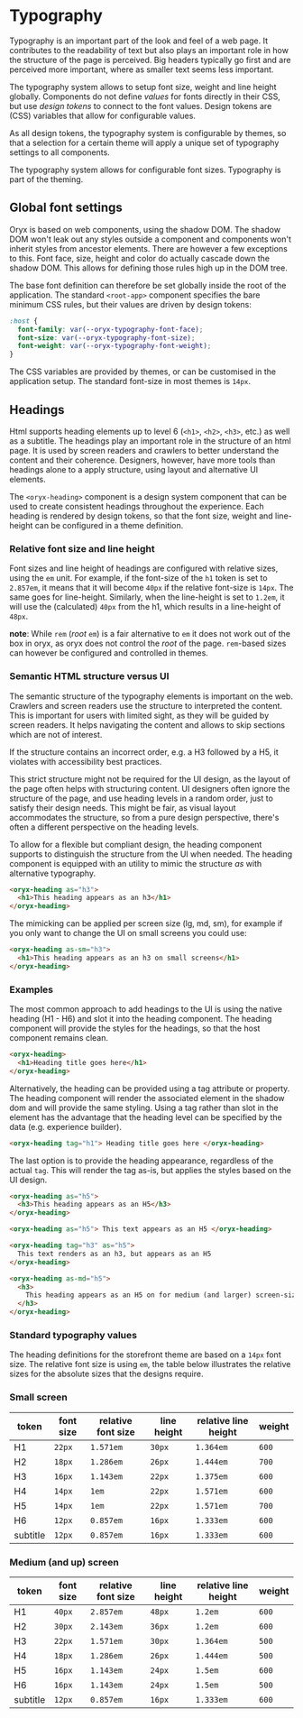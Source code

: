 # Typography

Typography is an important part of the look and feel of a web page. It contributes to the readability of text but also plays an important role in how the structure of the page is perceived. Big headers typically go first and are perceived more important, where as smaller text seems less important.

The typography system allows to setup font size, weight and line height globally. Components do not define _values_ for fonts directly in their CSS, but use _design tokens_ to connect to the font values. Design tokens are (CSS) variables that allow for configurable values.

As all design tokens, the typography system is configurable by themes, so that a selection for a certain theme will apply a unique set of typography settings to all components.

The typography system allows for configurable font sizes. Typography is part of the theming.

## Global font settings

Oryx is based on web components, using the shadow DOM. The shadow DOM won't leak out any styles outside a component and components won't inherit styles from ancestor elements. There are however a few exceptions to this. Font face, size, height and color do actually cascade down the shadow DOM. This allows for defining those rules high up in the DOM tree.

The base font definition can therefore be set globally inside the root of the application. The standard `<root-app>` component specifies the bare minimum CSS rules, but their values are driven by design tokens:

```css
:host {
  font-family: var(--oryx-typography-font-face);
  font-size: var(--oryx-typography-font-size);
  font-weight: var(--oryx-typography-font-weight);
}
```

The CSS variables are provided by themes, or can be customised in the application setup. The standard font-size in most themes is `14px`.

## Headings

Html supports heading elements up to level 6 (`<h1>`, `<h2>`, `<h3>`, etc.) as well as a subtitle. The headings play an important role in the structure of an html page. It is used by screen readers and crawlers to better understand the content and their coherence. Designers, however, have more tools than headings alone to a apply structure, using layout and alternative UI elements.

The `<oryx-heading>` component is a design system component that can be used to create consistent headings throughout the experience. Each heading is rendered by design tokens, so that the font size, weight and line-height can be configured in a theme definition.

### Relative font size and line height

Font sizes and line height of headings are configured with relative sizes, using the `em` unit. For example, if the font-size of the `h1` token is set to `2.857em`, it means that it will become `40px` if the relative font-size is `14px`. The same goes for line-height. Similarly, when the line-height is set to `1.2em`, it will use the (calculated) `40px` from the h1, which results in a line-height of `48px`.

**note**: While `rem` (_root_ `em`) is a fair alternative to `em` it does not work out of the box in oryx, as oryx does not control the _root_ of the page. `rem`-based sizes can however be configured and controlled in themes.

### Semantic HTML structure versus UI

The semantic structure of the typography elements is important on the web. Crawlers and screen readers use the structure to interpreted the content. This is important for users with limited sight, as they will be guided by screen readers. It helps navigating the content and allows to skip sections which are not of interest.

If the structure contains an incorrect order, e.g. a H3 followed by a H5, it violates with accessibility best practices.

This strict structure might not be required for the UI design, as the layout of the page often helps with structuring content. UI designers often ignore the structure of the page, and use heading levels in a random order, just to satisfy their design needs. This might be fair, as visual layout accommodates the structure, so from a pure design perspective, there's often a different perspective on the heading levels.

To allow for a flexible but compliant design, the heading component supports to distinguish the structure from the UI when needed. The heading component is equipped with an utility to mimic the structure _as_ with alternative typography.

```html
<oryx-heading as="h3">
  <h1>This heading appears as an h3</h1>
</oryx-heading>
```

The mimicking can be applied per screen size (lg, md, sm), for example if you only want to change the UI on small screens you could use:

```html
<oryx-heading as-sm="h3">
  <h1>This heading appears as an h3 on small screens</h1>
</oryx-heading>
```

### Examples

The most common approach to add headings to the UI is using the native heading (H1 - H6) and slot it into the heading component. The heading component will provide the styles for the headings, so that the host component remains clean.

```html
<oryx-heading>
  <h1>Heading title goes here</h1>
</oryx-heading>
```

Alternatively, the heading can be provided using a tag attribute or property. The heading component will render the associated element in the shadow dom and will provide the same styling. Using a tag rather than slot in the element has the advantage that the heading level can be specified by the data (e.g. experience builder).

```html
<oryx-heading tag="h1"> Heading title goes here </oryx-heading>
```

The last option is to provide the heading appearance, regardless of the actual `tag`. This will render the tag as-is, but applies the styles based on the UI design.

```html
<oryx-heading as="h5">
  <h3>This heading appears as an H5</h3>
</oryx-heading>

<oryx-heading as="h5"> This text appears as an H5 </oryx-heading>

<oryx-heading tag="h3" as="h5">
  This text renders as an h3, but appears as an H5
</oryx-heading>

<oryx-heading as-md="h5">
  <h3>
    This heading appears as an H5 on for medium (and larger) screen-size devices
  </h3>
</oryx-heading>
```

### Standard typography values

The heading definitions for the storefront theme are based on a `14px` font size. The relative font size is using `em`, the table below illustrates the relative sizes for the absolute sizes that the designs require.

### Small screen

| token    | font size | relative font size | line height | relative line height | weight |
| -------- | --------- | ------------------ | ----------- | -------------------- | ------ |
| H1       | `22px`    | `1.571em`          | `30px`      | `1.364em`            | `600`  |
| H2       | `18px`    | `1.286em`          | `26px`      | `1.444em`            | `700`  |
| H3       | `16px`    | `1.143em`          | `22px`      | `1.375em`            | `600`  |
| H4       | `14px`    | `1em`              | `22px`      | `1.571em`            | `600`  |
| H5       | `14px`    | `1em`              | `22px`      | `1.571em`            | `700`  |
| H6       | `12px`    | `0.857em`          | `16px`      | `1.333em`            | `600`  |
| subtitle | `12px`    | `0.857em`          | `16px`      | `1.333em`            | `600`  |

### Medium (and up) screen

| token    | font size | relative font size | line height | relative line height | weight |
| -------- | --------- | ------------------ | ----------- | -------------------- | ------ |
| H1       | `40px`    | `2.857em`          | `48px`      | `1.2em`              | `600`  |
| H2       | `30px`    | `2.143em`          | `36px`      | `1.2em`              | `600`  |
| H3       | `22px`    | `1.571em`          | `30px`      | `1.364em`            | `500`  |
| H4       | `18px`    | `1.286em`          | `26px`      | `1.444em`            | `500`  |
| H5       | `16px`    | `1.143em`          | `24px`      | `1.5em`              | `600`  |
| H6       | `16px`    | `1.143em`          | `24px`      | `1.5em`              | `500`  |
| subtitle | `12px`    | `0.857em`          | `16px`      | `1.333em`            | `600`  |
